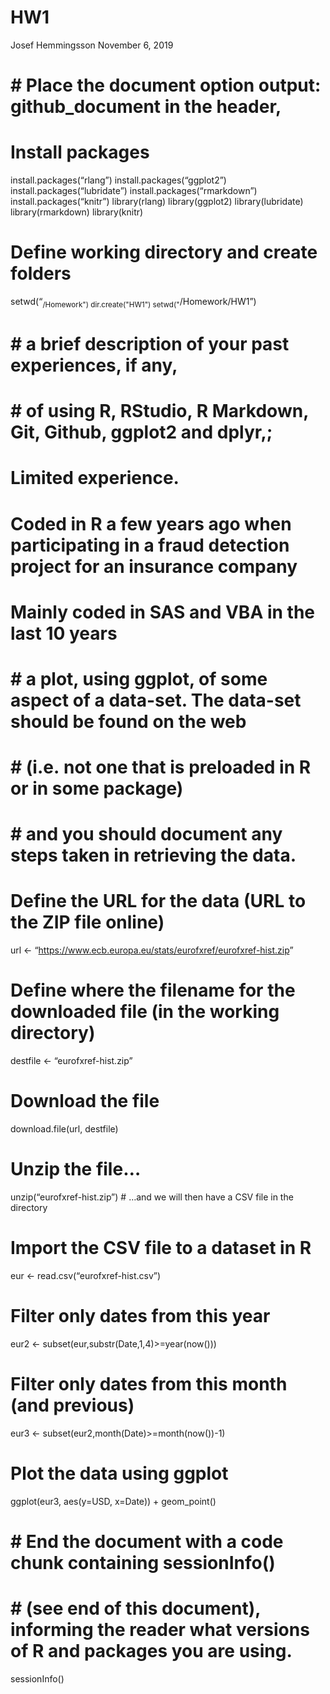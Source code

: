 HW1
================
Josef Hemmingsson
November 6, 2019

# \# Place the document option output: github\_document in the header,

# Install packages

install.packages(“rlang”) install.packages(“ggplot2”)
install.packages(“lubridate”) install.packages(“rmarkdown”)
install.packages(“knitr”) library(rlang) library(ggplot2)
library(lubridate) library(rmarkdown) library(knitr)

# Define working directory and create folders

setwd(“<sub>/Homework") dir.create("HW1")
setwd("</sub>/Homework/HW1”)

# \# a brief description of your past experiences, if any,

# \# of using R, RStudio, R Markdown, Git, Github, ggplot2 and dplyr,;

# Limited experience.

# Coded in R a few years ago when participating in a fraud detection project for an insurance company

# Mainly coded in SAS and VBA in the last 10 years

# \# a plot, using ggplot, of some aspect of a data-set. The data-set should be found on the web

# \# (i.e. not one that is preloaded in R or in some package)

# \# and you should document any steps taken in retrieving the data.

# Define the URL for the data (URL to the ZIP file online)

url \<-
“<https://www.ecb.europa.eu/stats/eurofxref/eurofxref-hist.zip>”

# Define where the filename for the downloaded file (in the working directory)

destfile \<- “eurofxref-hist.zip”

# Download the file

download.file(url, destfile)

# Unzip the file…

unzip(“eurofxref-hist.zip”) \# …and we will then have a CSV file in the
directory

# Import the CSV file to a dataset in R

eur \<- read.csv(“eurofxref-hist.csv”)

# Filter only dates from this year

eur2 \<- subset(eur,substr(Date,1,4)\>=year(now()))

# Filter only dates from this month (and previous)

eur3 \<- subset(eur2,month(Date)\>=month(now())-1)

# Plot the data using ggplot

ggplot(eur3, aes(y=USD, x=Date)) +
geom\_point()

# \# End the document with a code chunk containing sessionInfo()

# \# (see end of this document), informing the reader what versions of R and packages you are using.

sessionInfo()
